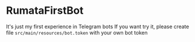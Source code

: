 # RumataFirstBot


It's just my first experience in Telegram bots
If you want try it, please create file `src/main/resources/bot.token` with your own bot token


